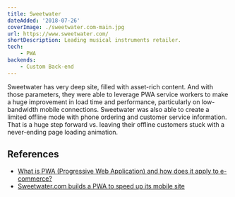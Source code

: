 ```yaml
---
title: Sweetwater
dateAdded: '2018-07-26'
coverImage: ./sweetwater.com-main.jpg
url: https://www.sweetwater.com/
shortDescription: Leading musical instruments retailer.
tech:
    - PWA
backends:
    - Custom Back-end
---
```


Sweetwater has very deep site, filled with asset-rich content. And with those parameters, they were able to leverage PWA service workers to make a huge improvement in load time and performance, particularly on low-bandwidth mobile connections. Sweetwater was also able to create a limited offline mode with phone ordering and customer service information. That is a huge step forward vs. leaving their offline customers stuck with a never-ending page loading animation.

## References

* [What is PWA (Progressive Web Application) and how does it apply to e-commerce?](https://medium.com/pilon/pwa-for-e-commerce-1b8db3d07a16)
* [Sweetwater.com builds a PWA to speed up its mobile site](https://www.digitalcommerce360.com/2018/07/26/sweetwater-com-builds-a-pwa-to-speed-up-its-site/)
